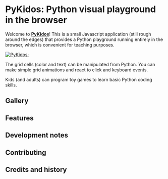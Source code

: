 # PyKidos: Python visual playground in the browser

Welcome to [**PyKidos**](https://pykidos.github.io/)! This is a small Javascript application (still rough around  the edges) that provides a Python playground running entirely in the browser, which is convenient for teaching purposes.

[![PyKidos:](https://github.com/pykidos/pykidos.github.io/assets/1942359/7974ace5-aeb6-4a6c-8678-c40ed5eb0af0)](https://pykidos.github.io/)

The grid cells (color and text) can be manipulated from Python. You can make simple grid animations and react to click and keyboard events.

Kids (and adults) can program toy games to learn basic Python coding skills.

## Gallery

## Features

## Development notes

## Contributing

## Credits and history

